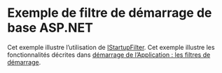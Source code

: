 # <a name="aspnet-core-startup-filter-sample"></a>Exemple de filtre de démarrage de base ASP.NET

Cet exemple illustre l’utilisation de [IStartupFilter](https://docs.microsoft.com/en-us/dotnet/api/microsoft.aspnetcore.hosting.istartupfilter). Cet exemple illustre les fonctionnalités décrites dans [démarrage de l’Application : les filtres de démarrage](https://docs.microsoft.com/aspnet/core/fundamentals/startup#startup-filters).
